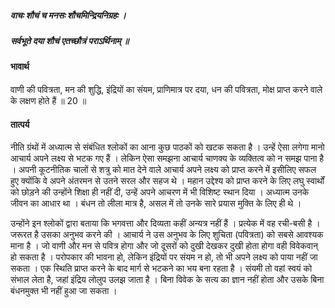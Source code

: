 ##### वाचः शौचं च मनसः शौचमिन्द्रियनिग्रहः ।
##### सर्वभूते दया शौचं एतच्छौत्रं पराऽर्थिनाम् ॥

#### भावार्थ

वाणी की पवित्रता, मन की शुद्धि, इंद्रियों का संयम, प्राणिमात्र पर दया, धन की पवित्रता, मोक्ष प्राप्त करने वाले के लक्षण होते हैं ॥ 20 ॥

#### तात्पर्य

नीति ग्रंथों में अध्यात्म से संबंधित श्लोकों का आना कुछ पाठकों को खटक सकता है । उन्हें ऐसा लगेगा मानो आचार्य अपने लक्ष्य से भटक गए हैं । लेकिन ऐसा समझना आचार्य चाणक्य के व्यक्तित्व को न समझ पाना है । अपनी कूटनीतिक चालों से शत्रु को मात देने वाले आचार्य अपने लक्ष्य को प्राप्त करने में इसीलिए सफल हुए क्योंकि वे अपने अंतरमन से उतने सरल और सहज थे । महान उद्देश्य को प्राप्त करने के लिए लघु स्वार्थों को छोड़ने की उन्होंने शिक्षा ही नहीं दी, उन्हें अपने आचरण में भी विशिष्ट स्थान दिया । अध्यात्म उनके जीवन का आधार था । बंधन तो लीला मात्र है, असल में तो उनके सारे प्रयास मुक्ति के लिए ही थे ।

उन्होंने इन श्लोकों द्वारा बताया कि भगवत्ता और दिव्यता कहीं अन्यत्र नहीं हैं । प्रत्येक में वह रची-बसी है । जरूरत है उसका अनुभव करने की । आचार्य ने उस अनुभव के लिए शुचिता (पवित्रता) को सबसे आवश्यक माना है । जो वाणी और मन से पवित्र होगा और जो दूसरों को दुखी देखकर दुखी होता होगा वही विवेकवान् हो सकता है । परोपकार की भावना हो, लेकिन इंद्रियों पर संयम न हो, तो भी अपने लक्ष्य को पाया नहीं जा सकता । एक स्थिति प्राप्त करने के बाद मार्ग से भटकने का भय बना रहता है । संयमी तो वहां स्वयं को संभाल लेता है, जहां इंद्रिय लोलुप उलझ जाता है । बिना विवेक के सत्य का ज्ञान नहीं होता और उसके बिना बंधनमुक्त भी नहीं हुआ जा सकता ।